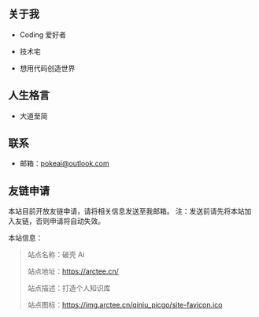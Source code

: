 ## 关于我

- Coding 爱好者

- 技术宅

- 想用代码创造世界

## 人生格言

- 大道至简

## 联系

- 邮箱：pokeai@outlook.com

## 友链申请

本站目前开放友链申请，请将相关信息发送至我邮箱。
注：发送前请先将本站加入友链，否则申请将自动失效。

本站信息：

> 站点名称：破壳 Ai 
> 
> 站点地址：https://arctee.cn/
> 
> 站点描述：打造个人知识库 
> 
> 站点图标：https://img.arctee.cn/qiniu_picgo/site-favicon.ico 